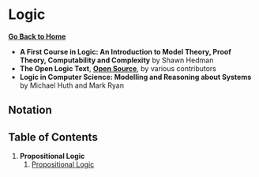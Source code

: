 # Logic

[**Go Back to Home**](../../README.md)

* **A First Course in Logic: An Introduction to Model Theory, Proof Theory, Computability and Complexity** by Shawn Hedman
* **The Open Logic Text**, [**Open Source**](https://github.com/OpenLogicProject/OpenLogic), by various contributors
* **Logic in Computer Science: Modelling and Reasoning about Systems** by Michael Huth and Mark Ryan

## Notation

## Table of Contents

1. **Propositional Logic**
    1. [Propositional Logic](./propositional-logic/01-syntax-and-semantics.md)
